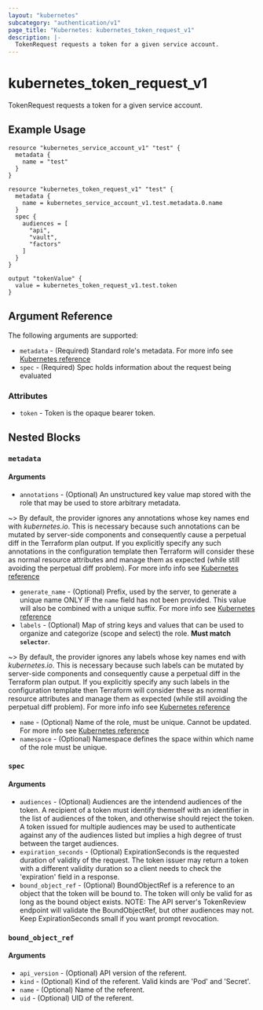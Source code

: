 ```yaml
---
layout: "kubernetes"
subcategory: "authentication/v1"
page_title: "Kubernetes: kubernetes_token_request_v1"
description: |-
  TokenRequest requests a token for a given service account.
---
```


# kubernetes_token_request_v1

TokenRequest requests a token for a given service account.


## Example Usage

```hcl
resource "kubernetes_service_account_v1" "test" {
  metadata {
    name = "test"
  }
}

resource "kubernetes_token_request_v1" "test" {
  metadata {
    name = kubernetes_service_account_v1.test.metadata.0.name
  }
  spec {
    audiences = [
      "api",
      "vault",
      "factors"
    ]
  }
}

output "tokenValue" {
  value = kubernetes_token_request_v1.test.token
}
```

## Argument Reference

The following arguments are supported:

* `metadata` - (Required) Standard role's metadata. For more info see [Kubernetes reference](https://github.com/kubernetes/community/blob/master/contributors/devel/sig-architecture/api-conventions.md#metadata)
* `spec` - (Required) Spec holds information about the request being evaluated

### Attributes

* `token` - Token is the opaque bearer token.

## Nested Blocks

### `metadata`

#### Arguments

* `annotations` - (Optional) An unstructured key value map stored with the role that may be used to store arbitrary metadata.

~> By default, the provider ignores any annotations whose key names end with *kubernetes.io*. This is necessary because such annotations can be mutated by server-side components and consequently cause a perpetual diff in the Terraform plan output. If you explicitly specify any such annotations in the configuration template then Terraform will consider these as normal resource attributes and manage them as expected (while still avoiding the perpetual diff problem). For more info info see [Kubernetes reference](http://kubernetes.io/docs/user-guide/annotations)

* `generate_name` - (Optional) Prefix, used by the server, to generate a unique name ONLY IF the `name` field has not been provided. This value will also be combined with a unique suffix. For more info see [Kubernetes reference](hhttps://github.com/kubernetes/community/blob/master/contributors/devel/sig-architecture/api-conventions.md#idempotency)
* `labels` - (Optional) Map of string keys and values that can be used to organize and categorize (scope and select) the role. **Must match `selector`**.

~> By default, the provider ignores any labels whose key names end with *kubernetes.io*. This is necessary because such labels can be mutated by server-side components and consequently cause a perpetual diff in the Terraform plan output. If you explicitly specify any such labels in the configuration template then Terraform will consider these as normal resource attributes and manage them as expected (while still avoiding the perpetual diff problem). For more info info see [Kubernetes reference](http://kubernetes.io/docs/user-guide/labels)

* `name` - (Optional) Name of the role, must be unique. Cannot be updated. For more info see [Kubernetes reference](http://kubernetes.io/docs/user-guide/identifiers#names)
* `namespace` - (Optional) Namespace defines the space within which name of the role must be unique.

### `spec`

#### Arguments

* `audiences` - (Optional) Audiences are the intendend audiences of the token. A recipient of a token must identify themself with an identifier in the list of audiences of the token, and otherwise should reject the token. A token issued for multiple audiences may be used to authenticate against any of the audiences listed but implies a high degree of trust between the target audiences.
* `expiration_seconds` - (Optional) ExpirationSeconds is the requested duration of validity of the request. The token issuer may return a token with a different validity duration so a client needs to check the 'expiration' field in a response.
* `bound_object_ref` - (Optional) BoundObjectRef is a reference to an object that the token will be bound to. The token will only be valid for as long as the bound object exists. NOTE: The API server's TokenReview endpoint will validate the BoundObjectRef, but other audiences may not. Keep ExpirationSeconds small if you want prompt revocation.

### `bound_object_ref`

#### Arguments

* `api_version` - (Optional) API version of the referent.
* `kind` - (Optional) Kind of the referent. Valid kinds are 'Pod' and 'Secret'.
* `name` - (Optional) Name of the referent.
* `uid` - (Optional) UID of the referent.
